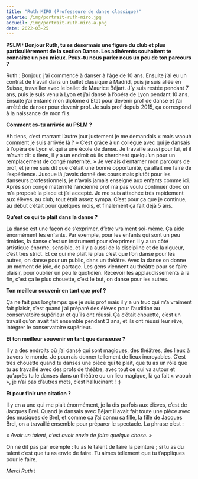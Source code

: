 ```yaml
---
title: "Ruth MIRO (Professeure de danse classique)"
galerie: /img/portrait-ruth-miro.jpg
accueil: /img/portrait-ruth-miro-a.png
date: 2022-03-25
---
```


**PSLM : Bonjour Ruth, tu es désormais une figure du club et plus particulièrement de la section Danse. Les adhérents souhaitent te connaitre un peu mieux. Peux-tu nous parler nous un peu de ton parcours ?**

Ruth : Bonjour, j’ai commencé à danser à l’âge de 10 ans. Ensuite j’ai eu un contrat de travail dans un ballet classique à Madrid, puis je suis allée en Suisse, travailler avec le ballet de Maurice Béjart. J’y suis restée pendant 7 ans, puis je suis venu à Lyon et j’ai dansé à l’opéra de Lyon pendant 10 ans.
Ensuite j’ai entamé mon diplôme d’Etat pour devenir prof de danse et j’ai arrêté de danser pour devenir prof. Je suis prof depuis 2015, ça correspond à la naissance de mon fils.

**Comment es-tu arrivée au PSLM ?**

Ah tiens, c’est marrant l’autre jour justement je me demandais « mais waouh comment je suis arrivée là ? »
C’est grâce à un collègue avec qui je dansais à l’opéra de Lyon et qui a une école de danse. Je travaille aussi pour lui, et il m’avait dit « tiens, il y a un endroit où ils cherchent quelqu’un pour un remplacement de congé maternité. »
Je venais d’entamer mon parcours de prof, et je me suis dit que c’était une bonne opportunité, ça allait me faire  de l’expérience. Jusque là j’avais donné des cours mais plutôt pour les danseurs professionnels, je n’avais jamais enseigné aux enfants comme ici.
Après son congé maternité l’ancienne prof n’a pas voulu continuer donc on m’a proposé la place et j’ai accepté. Je me suis attachée très rapidement aux élèves, au club, tout était assez sympa. C’est pour ça que je continue, au début c’était pour quelques mois, et finalement ça fait déjà 5 ans.

**Qu’est ce qui te plaît dans la danse ?**

La danse est une façon de s’exprimer, d’être vraiment soi-même. Ça aide énormément les enfants. Par exemple, pour les enfants qui sont un peu timides, la danse c’est un instrument pour s’exprimer. Il y a un côté artistique énorme, sensible, et il y a aussi de la discipline et de la rigueur, c’est très strict.
Et ce qui me plaît le plus c’est que l’on danse pour les autres, on danse pour un public, dans un théâtre. Avec la danse on donne un moment de joie, de partage. Les gens viennent au théâtre pour se faire plaisir, pour oublier un peu le quotidien.
Recevoir les applaudissements à la fin, c’est ça le plus chouette, c’est le but, on danse pour les autres.

**Ton meilleur souvenir en tant que prof ?**

Ça ne fait pas longtemps que je suis prof mais il y a un truc qui m’a vraiment fait plaisir, c’est quand j’ai préparé des élèves pour l’audition au conservatoire supérieur et qu’ils ont réussi. Ça c’était chouette, c’est un travail qu’on avait fait ensemble pendant 3 ans, et ils ont réussi leur rêve, intégrer le conservatoire supérieur.

**Et ton meilleur souvenir en tant que danseuse ?**

Il y a des endroits où j’ai dansé qui sont magiques, des théâtres, des lieux à travers le monde. Je pourrais donner tellement de lieux incroyables.
C’est très chouette quand tu danses une pièce qui te plait, que tu as un rôle que tu as travaillé avec des profs de théâtre, avec tout ce qui va autour et qu’après tu le danses dans un théâtre ou un lieu magique, là ça fait « waouh », je n’ai pas d’autres mots, c’est hallucinant ! :)

**Et pour finir une citation ?**

Il y en a une qui me plait énormément, je la dis parfois aux élèves, c’est de Jacques Brel. Quand je dansais avec Béjart il avait fait toute une pièce avec des musiques de Brel, et comme ça j’ai connu sa fille, la fille de Jacques Brel, on a travaillé ensemble pour préparer le spectacle. La phrase c’est :

*« Avoir un talent, c’est avoir envie de faire quelque chose. »*

On ne dit pas par exemple : tu as le talent de faire la peinture ; si tu as du talent c’est que tu as envie de faire. Tu aimes tellement que tu t’appliques pour le faire.


*Merci Ruth !*
